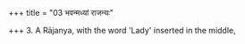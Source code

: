 +++
title = "03 भवन्मध्यां राजन्यः"

+++
3. A Rājanya, with the word 'Lady' inserted in the middle,

